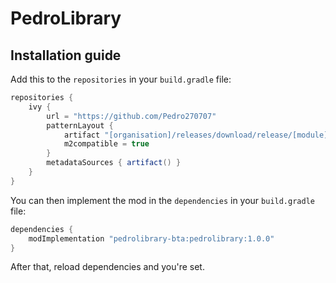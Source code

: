 # PedroLibrary

## Installation guide
Add this to the `repositories` in your `build.gradle` file:

```groovy
repositories {
    ivy {
        url = "https://github.com/Pedro270707"
        patternLayout {
            artifact "[organisation]/releases/download/release/[module]-[revision].jar"
            m2compatible = true
        }
        metadataSources { artifact() }
    }
}
```

You can then implement the mod in the `dependencies` in your `build.gradle` file:

```groovy
dependencies {
    modImplementation "pedrolibrary-bta:pedrolibrary:1.0.0"
}
```

After that, reload dependencies and you're set.